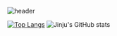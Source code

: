 
![header](https://capsule-render.vercel.app/api?type=wave&color=auto&height=300&section=header&text=Welcome,%20Jinju+Lee's+GitHub👋&fontSize=50)

[![Top Langs](https://github-readme-stats.vercel.app/api/top-langs/?username=LEEJINJU-1214&layout=compact&theme=dracula)](https://github.com/anuraghazra/github-readme-stats)
![Jinju's GitHub stats](https://github-readme-stats.vercel.app/api?username=LEEJINJU-1214&show_icons=true&theme=dracula)






<!--
**LEEJINJU-1214/LEEJINJU-1214** is a ✨ _special_ ✨ repository because its `README.md` (this file) appears on your GitHub profile.

Here are some ideas to get you started:

- 🔭 I’m currently working on ...
- 🌱 I’m currently learning ...
- 👯 I’m looking to collaborate on ...
- 🤔 I’m looking for help with ...
- 💬 Ask me about ...
- 📫 How to reach me: ...
- 😄 Pronouns: ...
- ⚡ Fun fact: ...
-->
